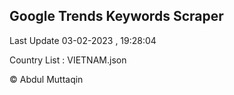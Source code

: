 

## Google Trends Keywords Scraper 
 
Last Update 03-02-2023 , 19:28:04

Country List :
VIETNAM.json



© Abdul Muttaqin 
